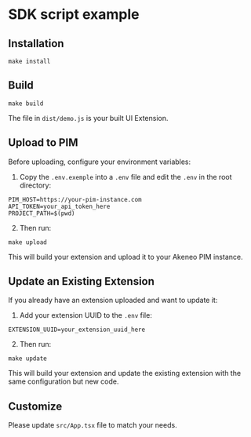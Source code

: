 # SDK script example

## Installation

```
make install
```

## Build

```
make build
```

The file in `dist/demo.js` is your built UI Extension.

## Upload to PIM

Before uploading, configure your environment variables:

1. Copy the `.env.exemple` into a `.env` file and edit the `.env`  in the root directory:
```
PIM_HOST=https://your-pim-instance.com
API_TOKEN=your_api_token_here
PROJECT_PATH=$(pwd)
```

2. Then run:
```
make upload
```

This will build your extension and upload it to your Akeneo PIM instance.

## Update an Existing Extension

If you already have an extension uploaded and want to update it:

1. Add your extension UUID to the `.env` file:
```
EXTENSION_UUID=your_extension_uuid_here
```

2. Then run:
```
make update
```

This will build your extension and update the existing extension with the same configuration but new code.

## Customize

Please update `src/App.tsx` file to match your needs.
